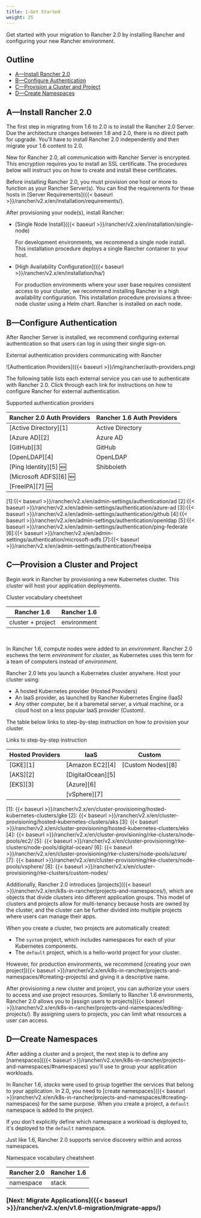 ```yaml
---
title: 1—Get Started
weight: 25
---
```

Get started with your migration to Rancher 2.0 by installing Rancher and configuring your new Rancher environment.

## Outline


<!-- TOC -->

- [A—Install Rancher 2.0](#ainstall-rancher-20)
- [B—Configure Authentication](#bconfigure-authentication)
- [C—Provision a Cluster and Project](#cprovision-a-cluster-and-project)
- [D—Create Namespaces](#dcreate-namespaces)

<!-- /TOC -->

## A—Install Rancher 2.0

The first step in migrating from 1.6 to 2.0 is to install the Rancher 2.0 Server. Due the architecture changes between 1.6 and 2.0, there is no direct path for upgrade. You'll have to install Rancher 2.0 independently and then migrate your 1.6 content to 2.0.

New for Rancher 2.0, all communication with Rancher Server is encrypted. This encryption requires you to install an SSL certificate. The procedures below will instruct you on how to create and install these certificates.

Before installing Rancher 2.0, you must provision one host or more to function as your Rancher Server(s). You can find the requirements for these hosts in [Server Requirements]({{< baseurl >}}/rancher/v2.x/en/installation/requirements/).

After provisioning your node(s), install Rancher:

- [Single Node Install]({{< baseurl >}}/rancher/v2.x/en/installation/single-node)
    
    For development environments, we recommend a single node install. This installation procedure deploys a single Rancher container to your host.
    
- [High Availability Configuration]({{< baseurl >}}/rancher/v2.x/en/installation/ha/)

    For production environments where your user base requires consistent access to your cluster, we recommend installing Rancher in a high availability configuration. This installation procedure provisions a three-node cluster using a Helm chart. Rancher is installed on each node.

## B—Configure Authentication

After Rancher Server is installed, we recommend configuring external authentication so that users can log in using their single sign-on.

<figcaption>External authentication providers communicating with Rancher</figcaption>

![Authentication Providers]({{< baseurl >}}/img/rancher/auth-providers.png)

The following table lists each external service you can use to authenticate with Rancher 2.0. Click through each link for instructions on how to configure Rancher for external authentication.

<figcaption>Supported authentication providers</figcaption>

| Rancher 2.0 Auth Providers  | Rancher 1.6 Auth Providers |
| --------------------------- | -------------------------- |
| [Active Directory][1]       | Active Directory           |
| [Azure AD][2]               | Azure AD                   |
| [GitHub][3]                 | GitHub                     |
| [OpenLDAP][4]               | OpenLDAP                   |
| [Ping Identity][5] 🆕       | Shibboleth                 |
| [Microsoft ADFS][6] 🆕      |                            |
| [FreeIPA][7] 🆕             |                            |

[1]:{{< baseurl >}}/rancher/v2.x/en/admin-settings/authentication/ad 
[2]:{{< baseurl >}}/rancher/v2.x/en/admin-settings/authentication/azure-ad
[3]:{{< baseurl >}}/rancher/v2.x/en/admin-settings/authentication/github
[4]:{{< baseurl >}}/rancher/v2.x/en/admin-settings/authentication/openldap
[5]:{{< baseurl >}}/rancher/v2.x/en/admin-settings/authentication/ping-federate
[6]:{{< baseurl >}}/rancher/v2.x/en/admin-settings/authentication/microsoft-adfs
[7]:{{< baseurl >}}/rancher/v2.x/en/admin-settings/authentication/freeipa

## C—Provision a Cluster and Project

Begin work in Rancher by provisioning a new Kubernetes cluster. This cluster will host your application deployments.

<figcaption>Cluster vocabulary cheetsheet</figcaption>


Rancher 1.6 | Rancher 1.6
------------|-------------
cluster  + project  | environment

<br/>

In Rancher 1.6, compute nodes were added to an _environment_. Rancher 2.0 eschews the term _environment_ for _cluster_, as Kubernetes uses this term for a team of computers instead of _environment_.

Rancher 2.0 lets you launch a Kubernetes cluster anywhere. Host your cluster using:

- A hosted Kubernetes provider (Hosted Providers)
- An IaaS provider, as launched by Rancher Kubernetes Engine (IaaS)
- Any other computer, be it a baremetal server, a virtual machine, or a cloud host on a less popular IaaS provider (Custom).

The table below links to step-by-step instruction on how to provision your cluster.

<figcaption>Links to step-by-step instruction</figcaption>

Hosted Providers | IaaS | Custom
-----------------|------|-----------
[GKE][1]    | [Amazon EC2][4] | [Custom Nodes][8]
[AKS][2]    | [DigitalOcean][5]|
[EKS][3]    | [Azure][6]|
            | [vSphere][7]

[1]: {{< baseurl >}}/rancher/v2.x/en/cluster-provisioning/hosted-kubernetes-clusters/gke
[2]: {{< baseurl >}}/rancher/v2.x/en/cluster-provisioning/hosted-kubernetes-clusters/aks
[3]: {{< baseurl >}}/rancher/v2.x/en/cluster-provisioning/hosted-kubernetes-clusters/eks
[4]: {{< baseurl >}}/rancher/v2.x/en/cluster-provisioning/rke-clusters/node-pools/ec2/
[5]: {{< baseurl >}}/rancher/v2.x/en/cluster-provisioning/rke-clusters/node-pools/digital-ocean/
[6]: {{< baseurl >}}/rancher/v2.x/en/cluster-provisioning/rke-clusters/node-pools/azure/
[7]: {{< baseurl >}}/rancher/v2.x/en/cluster-provisioning/rke-clusters/node-pools/vsphere/
[8]: {{< baseurl >}}/rancher/v2.x/en/cluster-provisioning/rke-clusters/custom-nodes/

Additionally, Rancher 2.0 introduces [projects]({{< baseurl >}}/rancher/v2.x/en/k8s-in-rancher/projects-and-namespaces/), which are objects that divide clusters into different application groups. This model of clusters and projects allow for multi-tenancy because hosts are owned by the cluster, and the cluster can be further divided into multiple projects where users can manage their apps.

When you create a cluster, two projects are automatically created: 

- The `system` project, which includes namespaces for each of your Kubernetes components.
- The `default` project, which is a hello-world project for your cluster.

However, for production environments, we recommend [creating your own project]({{< baseurl >}}/rancher/v2.x/en/k8s-in-rancher/projects-and-namespaces/#creating-projects) and giving it a descriptive name.

After provisioning a new cluster and project, you can authorize your users to access and use project resources. Similarly to Rancher 1.6 environments, Rancher 2.0 allows you to [assign users to projects]({{< baseurl >}}/rancher/v2.x/en/k8s-in-rancher/projects-and-namespaces/editing-projects/). By assigning users to projects, you can limit what resources a user can access.

## D—Create Namespaces

After adding a cluster and a project, the next step is to define any [namespaces]({{< baseurl >}}/rancher/v2.x/en/k8s-in-rancher/projects-and-namespaces/#namespaces) you'll use to group your application workloads.

In Rancher 1.6, _stacks_ were used to group together the services that belong to your application. In 2.0, you need to [create namespaces]({{< baseurl >}}rancher/v2.x/en/k8s-in-rancher/projects-and-namespaces/#creating-namespaces) for the same purpose. When you create a project, a `default` namespace is added to the project. 

If you don't explicitly define which namespace a workload is deployed to, it's deployed to the `default` namespace.

Just like 1.6, Rancher 2.0 supports service discovery within and across namespaces.

<figcaption>Namespace vocabulary cheatsheet</figcaption>

Rancher 2.0 | Rancher 1.6
------------|--------------
namespace   | stack


### [Next: Migrate Applications]({{< baseurl >}}/rancher/v2.x/en/v1.6-migration/migrate-apps/)